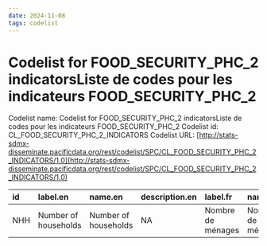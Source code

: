 ```yaml
---
date: 2024-11-08
tags: codelist
---
```


# Codelist for FOOD_SECURITY_PHC_2 indicatorsListe de codes pour les indicateurs FOOD_SECURITY_PHC_2

Codelist name: Codelist for FOOD_SECURITY_PHC_2 indicatorsListe de codes pour les indicateurs FOOD_SECURITY_PHC_2
Codelist id: CL_FOOD_SECURITY_PHC_2_INDICATORS
Codelist URL: [http://stats-sdmx-disseminate.pacificdata.org/rest/codelist/SPC/CL_FOOD_SECURITY_PHC_2_INDICATORS/1.0](http://stats-sdmx-disseminate.pacificdata.org/rest/codelist/SPC/CL_FOOD_SECURITY_PHC_2_INDICATORS/1.0)

|id  |label.en             |name.en              |description.en |label.fr          |name.fr           |description.fr |
|:---|:--------------------|:--------------------|:--------------|:-----------------|:-----------------|:--------------|
|NHH |Number of households |Number of households |NA             |Nombre de ménages |Nombre de ménages |NA             |
